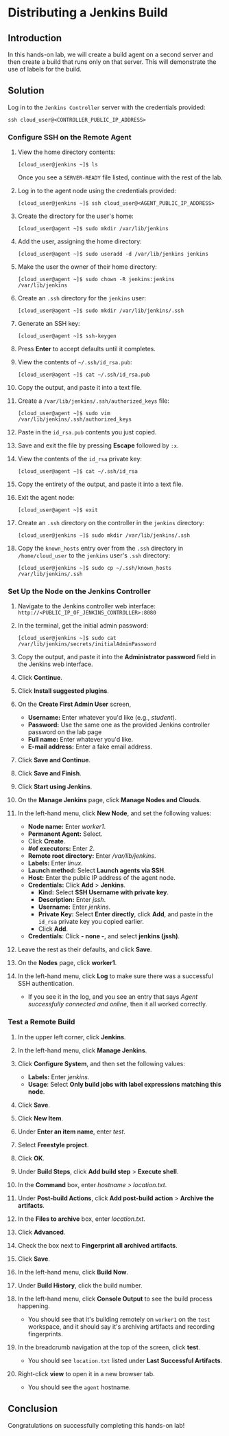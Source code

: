 # Distributing a Jenkins Build

## Introduction

In this hands-on lab, we will create a build agent on a second server and then create a build that runs only on that server. This will demonstrate the use of labels for the build.

## Solution 

Log in to the `Jenkins Controller` server with the credentials provided: 

```
ssh cloud_user@<CONTROLLER_PUBLIC_IP_ADDRESS>
```

### Configure SSH on the Remote Agent

1. View the home directory contents: 

    ```
    [cloud_user@jenkins ~]$ ls 
    ```

    Once you see a `SERVER-READY` file listed, continue with the rest of the lab.

1. Log in to the agent node using the credentials provided: 

    ```
    [cloud_user@jenkins ~]$ ssh cloud_user@<AGENT_PUBLIC_IP_ADDRESS>
    ```

1. Create the directory for the user's home:

    ```
    [cloud_user@agent ~]$ sudo mkdir /var/lib/jenkins
    ```

1. Add the user, assigning the home directory:

    ```
    [cloud_user@agent ~]$ sudo useradd -d /var/lib/jenkins jenkins
    ```

1. Make the user the owner of their home directory:

    ```
    [cloud_user@agent ~]$ sudo chown -R jenkins:jenkins /var/lib/jenkins
    ```

1. Create an `.ssh` directory for the `jenkins` user:

    ```
    [cloud_user@agent ~]$ sudo mkdir /var/lib/jenkins/.ssh
    ```

1. Generate an SSH key: 

    ```
    [cloud_user@agent ~]$ ssh-keygen
    ```

1. Press **Enter** to accept defaults until it completes.

1. View the contents of `~/.ssh/id_rsa.pub`:

    ```
    [cloud_user@agent ~]$ cat ~/.ssh/id_rsa.pub
    ```

1. Copy the output, and paste it into a text file. 

1. Create a `/var/lib/jenkins/.ssh/authorized_keys` file:
    ```
    [cloud_user@agent ~]$ sudo vim /var/lib/jenkins/.ssh/authorized_keys
    ```

1. Paste in the `id_rsa.pub` contents you just copied. 

1. Save and exit the file by pressing **Escape** followed by `:x`.

1. View the contents of the `id_rsa` private key:

    ```
    [cloud_user@agent ~]$ cat ~/.ssh/id_rsa
    ```

1. Copy the entirety of the output, and paste it into a text file. 

1. Exit the agent node:

    ```
    [cloud_user@agent ~]$ exit 
    ```

1. Create an `.ssh` directory on the controller in the `jenkins` directory:

    ```
    [cloud_user@jenkins ~]$ sudo mkdir /var/lib/jenkins/.ssh
    ```

1. Copy the `known_hosts` entry over from the `.ssh` directory in `/home/cloud_user` to the `jenkins` user's `.ssh` directory:

    ```
    [cloud_user@jenkins ~]$ sudo cp ~/.ssh/known_hosts /var/lib/jenkins/.ssh
    ```

### Set Up the Node on the Jenkins Controller

1. Navigate to the Jenkins controller web interface: `http://<PUBLIC_IP_OF_JENKINS_CONTROLLER>:8080`

1. In the terminal, get the initial admin password: 

    ```
    [cloud_user@jenkins ~]$ sudo cat /var/lib/jenkins/secrets/initialAdminPassword
    ```

1. Copy the output, and paste it into the **Administrator password** field in the Jenkins web interface.

1. Click **Continue**.

1. Click **Install suggested plugins**.

1. On the **Create First Admin User** screen, 

    * **Username:** Enter whatever you'd like (e.g., *student*).
    * **Password:** Use the same one as the provided Jenkins controller password on the lab page
    * **Full name:** Enter whatever you'd like. 
    * **E-mail address:** Enter a fake email address.

1. Click **Save and Continue**.

1. Click **Save and Finish**.

1. Click **Start using Jenkins**.

1. On the **Manage Jenkins** page, click **Manage Nodes and Clouds**.

1. In the left-hand menu, click **New Node**, and set the following values:
    - **Node name:** Enter *worker1*.
    -  **Permanent Agent:** Select.
    - Click **Create**.
    - **#of executors:** Enter *2*.
    - **Remote root directory:** Enter */var/lib/jenkins*.
    - **Labels:** Enter *linux*.
    - **Launch method:** Select **Launch agents via SSH**.
    - **Host:** Enter the public IP address of the agent node.
    - **Credentials:** Click **Add** > **Jenkins**. 
        - **Kind:** Select **SSH Username with private key**.
        - **Description:** Enter *jssh*.
        - **Username:** Enter *jenkins*.
        - **Private Key:** Select **Enter directly**, click **Add**, and paste in the `id_rsa` private key you copied earlier. 
        - Click **Add**.
    - **Credentials**: Click **- none -**, and select **jenkins (jssh)**.

1. Leave the rest as their defaults, and click **Save**.

1. On the **Nodes** page, click **worker1**.

1. In the left-hand menu, click **Log** to make sure there was a successful SSH authentication. 
    * If you see it in the log, and you see an entry that says *Agent successfully connected and online*, then it all worked correctly.

### Test a Remote Build

1. In the upper left corner, click **Jenkins**. 

1. In the left-hand menu, click **Manage Jenkins**.

1. Click **Configure System**, and then set the following values:
    - **Labels:** Enter *jenkins*.
    - **Usage**: Select **Only build jobs with label expressions matching this node**.
    
1. Click **Save**.

1. Click **New Item**. 

1. Under **Enter an item name**, enter *test*.

1. Select **Freestyle project**.

1. Click **OK**.

1. Under **Build Steps**, click **Add build step** > **Execute shell**.

1. In the **Command** box, enter *hostname > location.txt*.

1. Under **Post-build Actions**, click **Add post-build action** > **Archive the artifacts**.

1. In the **Files to archive** box, enter *location.txt*. 

1. Click **Advanced**.

1. Check the box next to **Fingerprint all archived artifacts**.

1. Click **Save**.

1. In the left-hand menu, click **Build Now**.

1. Under **Build History**, click the build number. 

1. In the left-hand menu, click **Console Output** to see the build process happening.
    * You should see that it's building remotely on `worker1` on the `test` workspace, and it should say it's archiving artifacts and recording fingerprints. 

1. In the breadcrumb navigation at the top of the screen, click **test**.
    * You should see `location.txt` listed under **Last Successful Artifacts**.
    
1. Right-click **view** to open it in a new browser tab.
    * You should see the `agent` hostname. 

## Conclusion

Congratulations on successfully completing this hands-on lab!